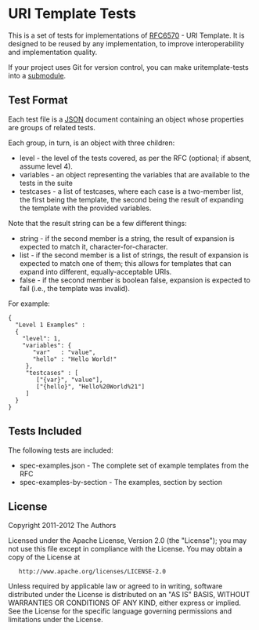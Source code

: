 
URI Template Tests
==================

This is a set of tests for implementations of
[RFC6570](http://tools.ietf.org/html/rfc6570) - URI Template. It is designed
to be reused by any implementation, to improve interoperability and
implementation quality.

If your project uses Git for version control, you can make uritemplate-tests into a [submodule](http://help.github.com/submodules/).

Test Format
-----------

Each test file is a [JSON](http://tools.ietf.org/html/RFC6627) document
containing an object whose properties are groups of related tests.

Each group, in turn, is an object with three children:

* level - the level of the tests covered, as per the RFC (optional; if absent,
  assume level 4).
* variables - an object representing the variables that are available to the
  tests in the suite
* testcases - a list of testcases, where each case is a two-member list, the
  first being the template, the second being the result of expanding the 
  template with the provided variables.

Note that the result string can be a few different things:

* string - if the second member is a string, the result of expansion is 
  expected to match it, character-for-character.
* list - if the second member is a list of strings, the result of expansion
  is expected to match one of them; this allows for templates that can 
  expand into different, equally-acceptable URIs.
* false - if the second member is boolean false, expansion is expected to
  fail (i.e., the template was invalid).

For example:

    {
      "Level 1 Examples" : 
      {
        "level": 1,
        "variables": {
           "var"   : "value",
           "hello" : "Hello World!"
         },
         "testcases" : [
            ["{var}", "value"],
            ["{hello}", "Hello%20World%21"]
         ]
      }
    }


Tests Included
--------------

The following tests are included:

* spec-examples.json - The complete set of example templates from the RFC
* spec-examples-by-section - The examples, section by section

License
-------

   Copyright 2011-2012 The Authors

   Licensed under the Apache License, Version 2.0 (the "License");
   you may not use this file except in compliance with the License.
   You may obtain a copy of the License at

       http://www.apache.org/licenses/LICENSE-2.0

   Unless required by applicable law or agreed to in writing, software
   distributed under the License is distributed on an "AS IS" BASIS,
   WITHOUT WARRANTIES OR CONDITIONS OF ANY KIND, either express or implied.
   See the License for the specific language governing permissions and
   limitations under the License.

